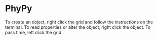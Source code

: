 # PhyPy
To create an object, right click the grid and follow the instructions on the terminal.  To read properties or alter the object, right click the object.  To pass time, left click the grid.
